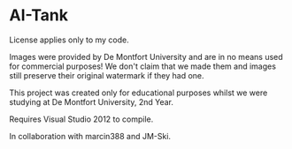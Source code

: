 # AI-Tank
License applies only to my code. 

Images were provided by De Montfort University and are in no means used for commercial purposes! We don't claim that we made them and images still preserve their original watermark if they had one.

This project was created only for educational purposes whilst we were studying at De Montfort University, 2nd Year.

Requires Visual Studio 2012 to compile.

In collaboration with marcin388 and JM-Ski.
